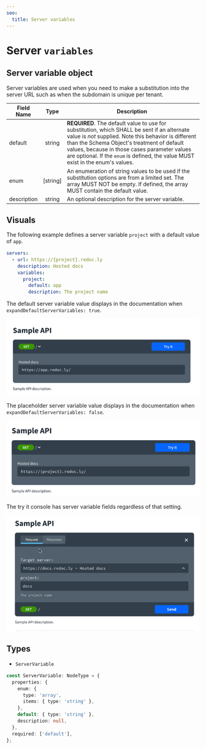 ```yaml
---
seo:
  title: Server variables
---
```

# Server `variables`

## Server variable object

Server variables are used when you need to make a substitution into the server URL such as when the subdomain is unique per tenant.


Field Name | Type | Description
---|:---:|---
default | string |  **REQUIRED**. The default value to use for substitution, which SHALL be sent if an alternate value is _not_ supplied. Note this behavior is different than the Schema Object's treatment of default values, because in those cases parameter values are optional. If the `enum` is defined, the value MUST exist in the enum's values.
enum | [string] | An enumeration of string values to be used if the substitution options are from a limited set. The array MUST NOT be empty. If defined, the array MUST contain the default value.
description | string | An optional description for the server variable.

## Visuals

The following example defines a server variable `project` with a default value of `app`.

```yaml
servers:
  - url: https://{project}.redoc.ly
    description: Hosted docs
    variables:
      project:
        default: app
        description: The project name
```

The default server variable value displays in the documentation when `expandDefaultServerVariables: true`.

![default server variable substituted into server url](./images/server-variables-01.png)

The placeholder server variable value displays in the documentation when `expandDefaultServerVariables: false`.

![server variable substituted into server url](./images/server-variables-02.png)

The try it console has server variable fields regardless of that setting.

![try it console server variable fields](./images/server-variables-03.png)

## Types

- `ServerVariable`

```ts
const ServerVariable: NodeType = {
  properties: {
    enum: {
      type: 'array',
      items: { type: 'string' },
    },
    default: { type: 'string' },
    description: null,
  },
  required: ['default'],
};
```
